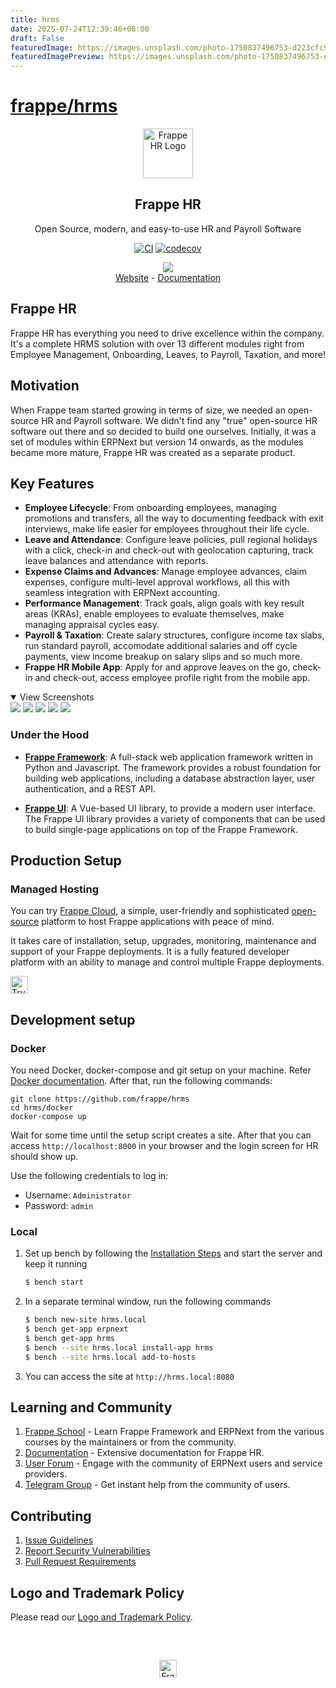 ```yaml
---
title: hrms
date: 2025-07-24T12:39:46+08:00
draft: False
featuredImage: https://images.unsplash.com/photo-1750837496753-d223cfc91fd7?ixid=M3w0NjAwMjJ8MHwxfHJhbmRvbXx8fHx8fHx8fDE3NTMzMzE5MDZ8&ixlib=rb-4.1.0
featuredImagePreview: https://images.unsplash.com/photo-1750837496753-d223cfc91fd7?ixid=M3w0NjAwMjJ8MHwxfHJhbmRvbXx8fHx8fHx8fDE3NTMzMzE5MDZ8&ixlib=rb-4.1.0
---
```


# [frappe/hrms](https://github.com/frappe/hrms)

<div align="center">
	<a href="https://frappe.io/hr">
		<img src=".github/frappe-hr-logo.png" height="80px" width="80px" alt="Frappe HR Logo">
	</a>
	<h2>Frappe HR</h2>
	<p align="center">
		<p>Open Source, modern, and easy-to-use HR and Payroll Software</p>
	</p>

[![CI](https://github.com/frappe/hrms/actions/workflows/ci.yml/badge.svg?branch=develop)](https://github.com/frappe/hrms/actions/workflows/ci.yml)
[![codecov](https://codecov.io/gh/frappe/hrms/branch/develop/graph/badge.svg?token=0TwvyUg3I5)](https://codecov.io/gh/frappe/hrms)

</div>

<div align="center">
	<img src=".github/hrms-hero.png"/>
</div>

<div align="center">
	<a href="https://frappe.io/hr">Website</a>
	-
	<a href="https://docs.frappe.io/hr/introduction">Documentation</a>
</div>

## Frappe HR

Frappe HR has everything you need to drive excellence within the company. It's a complete HRMS solution with over 13 different modules right from Employee Management, Onboarding, Leaves, to Payroll, Taxation, and more!

## Motivation
When Frappe team started growing in terms of size, we needed an open-source HR and Payroll software. We didn't find any "true" open-source HR software out there and so decided to build one ourselves.
Initially, it was a set of modules within ERPNext but version 14 onwards, as the modules became more mature, Frappe HR was created as a separate product.

## Key Features

- **Employee Lifecycle**: From onboarding employees, managing promotions and transfers, all the way to documenting feedback with exit interviews, make life easier for employees throughout their life cycle.
- **Leave and Attendance**: Configure leave policies, pull regional holidays with a click, check-in and check-out with geolocation capturing, track leave balances and attendance with reports.
- **Expense Claims and Advances**: Manage employee advances, claim expenses, configure multi-level approval workflows, all this with seamless integration with ERPNext accounting.
- **Performance Management**: Track goals, align goals with key result areas (KRAs), enable employees to evaluate themselves, make managing appraisal cycles easy.
- **Payroll & Taxation**: Create salary structures, configure income tax slabs, run standard payroll, accomodate additional salaries and off cycle payments, view income breakup on salary slips and so much more.
- **Frappe HR Mobile App**: Apply for and approve leaves on the go, check-in and check-out, access employee profile right from the mobile app.

<details open>

<summary>View Screenshots</summary>
	<img src=".github/hrms-appraisal.png"/>
	<img src=".github/hrms-requisition.png"/>
	<img src=".github/hrms-attendance.png"/>
	<img src=".github/hrms-salary.png"/>
	<img src=".github/hrms-pwa.png"/>
</details>

### Under the Hood

- [**Frappe Framework**](https://github.com/frappe/frappe): A full-stack web application framework written in Python and Javascript. The framework provides a robust foundation for building web applications, including a database abstraction layer, user authentication, and a REST API.

- [**Frappe UI**](https://github.com/frappe/frappe-ui): A Vue-based UI library, to provide a modern user interface. The Frappe UI library provides a variety of components that can be used to build single-page applications on top of the Frappe Framework.

## Production Setup

### Managed Hosting

You can try [Frappe Cloud](https://frappecloud.com), a simple, user-friendly and sophisticated [open-source](https://github.com/frappe/press) platform to host Frappe applications with peace of mind.

It takes care of installation, setup, upgrades, monitoring, maintenance and support of your Frappe deployments. It is a fully featured developer platform with an ability to manage and control multiple Frappe deployments.

<div>
	<a href="https://frappecloud.com/hrms/signup" target="_blank">
		<picture>
			<source media="(prefers-color-scheme: dark)" srcset="https://frappe.io/files/try-on-fc-white.png">
			<img src="https://frappe.io/files/try-on-fc-black.png" alt="Try on Frappe Cloud" height="28" />
		</picture>
	</a>
</div>


## Development setup
### Docker
You need Docker, docker-compose and git setup on your machine. Refer [Docker documentation](https://docs.docker.com/). After that, run the following commands:
```
git clone https://github.com/frappe/hrms
cd hrms/docker
docker-compose up
```

Wait for some time until the setup script creates a site. After that you can access `http://localhost:8000` in your browser and the login screen for HR should show up.

Use the following credentials to log in:

- Username: `Administrator`
- Password: `admin`

### Local

1. Set up bench by following the [Installation Steps](https://frappeframework.com/docs/user/en/installation) and start the server and keep it running
	```sh
	$ bench start
	```
2. In a separate terminal window, run the following commands
	```sh
	$ bench new-site hrms.local
	$ bench get-app erpnext
	$ bench get-app hrms
	$ bench --site hrms.local install-app hrms
	$ bench --site hrms.local add-to-hosts
	```
3. You can access the site at `http://hrms.local:8080`

## Learning and Community

1. [Frappe School](https://frappe.school) - Learn Frappe Framework and ERPNext from the various courses by the maintainers or from the community.
2. [Documentation](https://docs.frappe.io/hr) - Extensive documentation for Frappe HR.
3. [User Forum](https://discuss.erpnext.com/) - Engage with the community of ERPNext users and service providers.
4. [Telegram Group](https://t.me/frappehr) - Get instant help from the community of users.


## Contributing

1. [Issue Guidelines](https://github.com/frappe/erpnext/wiki/Issue-Guidelines)
1. [Report Security Vulnerabilities](https://erpnext.com/security)
1. [Pull Request Requirements](https://github.com/frappe/erpnext/wiki/Contribution-Guidelines)


## Logo and Trademark Policy

Please read our [Logo and Trademark Policy](TRADEMARK_POLICY.md).

<br />
<br />
<div align="center" style="padding-top: 0.75rem;">
	<a href="https://frappe.io" target="_blank">
		<picture>
			<source media="(prefers-color-scheme: dark)" srcset="https://frappe.io/files/Frappe-white.png">
			<img src="https://frappe.io/files/Frappe-black.png" alt="Frappe Technologies" height="28"/>
		</picture>
	</a>
</div>

